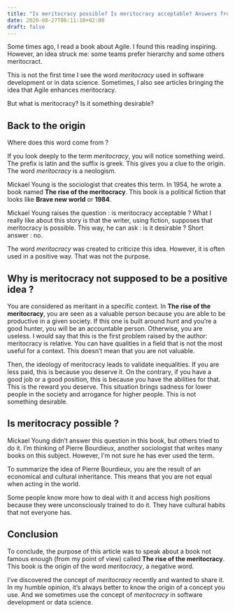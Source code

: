 ```yaml
---
title: "Is meritocracy possible? Is meritocracy acceptable? Answers from the book 'The rise of the meritocracy'"
date: 2020-08-27T06:11:10+02:00
draft: false
---
```


Some times ago, I read a book about Agile. I found this reading inspiring. However, an idea struck me: some teams prefer hierarchy and some others meritocract.

This is not the first time I see the word *meritocracy* used in software development or in data science. Sometimes, I also see articles bringing the idea that Agile enhances meritocracy.

But what is meritocracy? Is it something desirable?

## Back to the origin

Where does this word come from ? 

If you look deeply to the term *meritocracy*, you will notice something weird. The prefix is latin and the suffix is greek. This gives you a clue to the origin. The word *meritocracy* is a neologism.
 
 Mickael Young is the sociologist that creates this term. In 1954, he wrote a book named **The rise of the meritocracy**. This book is a political fiction that looks like **Brave new world** or **1984**. 
 
 Mickael Young raises the question : is meritocracy acceptable ? What I really like about this story is that the writer, using fiction, supposes that meritocracy is possible. This way, he can ask : is it desirable ? Short answer : no. 
 
 The word *meritocracy* was created to criticize this idea. However, it is often used in a positive way. That was not the purpose.

## Why is meritocracy not supposed to be a positive idea ?
You are considered as meritant in a specific context. In **The rise of the meritocracy**, you are seen as a valuable person because you are able to be productive in a given society. If this one is built around hunt and you’re a good hunter, you will be an accountable person. Otherwise, you are useless. I would say that this is the first problem raised by the author: meritocracy is relative. You can have qualities in a field that is not the most useful for a context. This doesn’t mean that you are not valuable.

Then, the ideology of meritocracy leads to validate inequalities. If you are less paid, this is because you deserve it. On the contrary, if you have a good job or a good position, this is because you have the abilities for that. This is the reward you deserve. This situation brings sadness for lower people in the society and arrogance for higher people. This is not something desirable.

## Is meritocracy possible ?
Mickael Young didn’t answer this question in this book, but others tried to do it. I’m thinking of Pierre Bourdieux, another sociologist that writes many books on this subject. However, I'm not sure he has ever used the term.

To summarize the idea of Pierre Bourdieux, you are the result of an economical and cultural inheritance. This means that you are not equal when acting in the world. 

Some people know more how to deal with it and access high positions because they were unconsciously trained to do it. They have cultural habits that not everyone has.

## Conclusion
To conclude, the purpose of this article was to speak about a book not famous enough (from my point of view) called **The rise of the meritocracy**. This book is the origin of the word *meritocracy*, a negative word. 

I’ve discovered the concept of *meritocracy* recently and wanted to share it. In my humble opinion, it’s always better to know the origin of a concept you use. And we sometimes use the concept of *meritocracy* in software development or data science.

